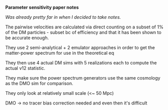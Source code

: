 **Parameter sensitivity paper notes**



*Was already pretty far in when I decided to take notes.*





The pairwise velocities are calculated via direct counting on a subset of 1% of the DM particles - subset bc of efficiency and that it has been shown to be accurate enough. 







They use 2 semi-analytical + 2 emulator approaches in order to get the matter-power spectrum for use in the theoretical eq



They then use 4 actual DM sims with 5 realizations each to compute the actual v12 statistic.



They make sure the power spectrum generators use the same cosmology as the DMO sim for comparison.







They only look at relatively small scale (<~ 50 Mpc)







DMO -> no tracer bias correction needed and even then it's difficult











